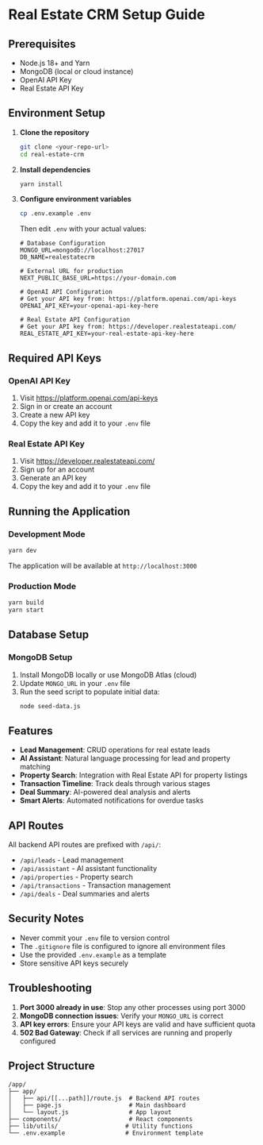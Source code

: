 # Real Estate CRM Setup Guide

## Prerequisites

- Node.js 18+ and Yarn
- MongoDB (local or cloud instance)
- OpenAI API Key
- Real Estate API Key

## Environment Setup

1. **Clone the repository**
   ```bash
   git clone <your-repo-url>
   cd real-estate-crm
   ```

2. **Install dependencies**
   ```bash
   yarn install
   ```

3. **Configure environment variables**
   ```bash
   cp .env.example .env
   ```
   
   Then edit `.env` with your actual values:
   
   ```env
   # Database Configuration
   MONGO_URL=mongodb://localhost:27017
   DB_NAME=realestatecrm
   
   # External URL for production
   NEXT_PUBLIC_BASE_URL=https://your-domain.com
   
   # OpenAI API Configuration
   # Get your API key from: https://platform.openai.com/api-keys
   OPENAI_API_KEY=your-openai-api-key-here
   
   # Real Estate API Configuration  
   # Get your API key from: https://developer.realestateapi.com/
   REAL_ESTATE_API_KEY=your-real-estate-api-key-here
   ```

## Required API Keys

### OpenAI API Key
1. Visit https://platform.openai.com/api-keys
2. Sign in or create an account
3. Create a new API key
4. Copy the key and add it to your `.env` file

### Real Estate API Key
1. Visit https://developer.realestateapi.com/
2. Sign up for an account
3. Generate an API key
4. Copy the key and add it to your `.env` file

## Running the Application

### Development Mode
```bash
yarn dev
```

The application will be available at `http://localhost:3000`

### Production Mode
```bash
yarn build
yarn start
```

## Database Setup

### MongoDB Setup
1. Install MongoDB locally or use MongoDB Atlas (cloud)
2. Update `MONGO_URL` in your `.env` file
3. Run the seed script to populate initial data:
   ```bash
   node seed-data.js
   ```

## Features

- **Lead Management**: CRUD operations for real estate leads
- **AI Assistant**: Natural language processing for lead and property matching
- **Property Search**: Integration with Real Estate API for property listings
- **Transaction Timeline**: Track deals through various stages
- **Deal Summary**: AI-powered deal analysis and alerts
- **Smart Alerts**: Automated notifications for overdue tasks

## API Routes

All backend API routes are prefixed with `/api/`:

- `/api/leads` - Lead management
- `/api/assistant` - AI assistant functionality
- `/api/properties` - Property search
- `/api/transactions` - Transaction management
- `/api/deals` - Deal summaries and alerts

## Security Notes

- Never commit your `.env` file to version control
- The `.gitignore` file is configured to ignore all environment files
- Use the provided `.env.example` as a template
- Store sensitive API keys securely

## Troubleshooting

1. **Port 3000 already in use**: Stop any other processes using port 3000
2. **MongoDB connection issues**: Verify your `MONGO_URL` is correct
3. **API key errors**: Ensure your API keys are valid and have sufficient quota
4. **502 Bad Gateway**: Check if all services are running and properly configured

## Project Structure

```
/app/
├── app/
│   ├── api/[[...path]]/route.js  # Backend API routes
│   ├── page.js                   # Main dashboard
│   └── layout.js                 # App layout
├── components/                   # React components
├── lib/utils/                   # Utility functions
└── .env.example                 # Environment template
```